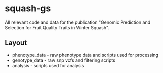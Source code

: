 # squash-gs
All relevant code and data for the publication "Genomic Prediction and Selection for Fruit Quality Traits in Winter Squash". 

## Layout
* phenotype_data - raw phenotype data and scripts used for processing
* genotype_data - raw snp vcfs and filtering scripts
* analysis - scripts used for analysis
